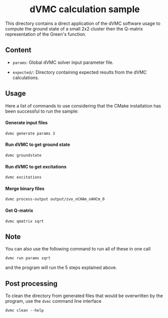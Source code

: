 <div align="center">

# dVMC calculation sample

</div>

This directory contains a direct application of the dVMC software usage to
compute the ground state of a small 2x2 cluster then the Q-matrix representation
of the Green's function.

## Content

- `params`: Global dVMC solver input parameter file.

- `expected/`: Directory containing expected results from the dVMC calculations.

## Usage

Here a list of commands to use considering that the CMake installation has been
successful to run the sample:

#### Generate input files

```shell
dvmc generate params 3
```

#### Run dVMC to get ground state

```shell
dvmc groundstate
```

#### Run dVMC to get excitations

```shell
dvmc excitations
```

#### Merge binary files

```shell
dvmc process-output output/zvo_nCHAm_nAHCm_0
```

#### Get Q-matrix

```shell
dvmc qmatrix sqrt
```

## Note

You can also use the following command to run all of these in one call

```shell
dvmc run params sqrt
```

and the program will run the 5 steps explained above.

## Post processing

To clean the directory from generated files that would be overwritten by the program,
use the `dvmc` command line interface

```shell
dvmc clean --help
```
